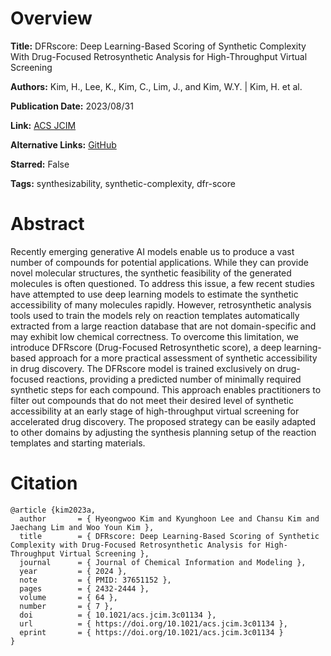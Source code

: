 # Overview
**Title:**
DFRscore: Deep Learning-Based Scoring of Synthetic Complexity With Drug-Focused Retrosynthetic Analysis for High-Throughput Virtual Screening

**Authors:**
Kim, H., Lee, K., Kim, C., Lim, J., and Kim, W.Y. |
Kim, H. et al.

**Publication Date:**
2023/08/31

**Link:**
[ACS JCIM](https://pubs.acs.org/doi/10.1021/acs.jcim.3c01134)

**Alternative Links:**
[GitHub](https://github.com/jaechanglim/GGM)

**Starred:**
False

**Tags:**
synthesizability, synthetic-complexity, dfr-score


# Abstract
Recently emerging generative AI models enable us to produce a vast number of compounds for potential applications.
While they can provide novel molecular structures, the synthetic feasibility of the generated molecules is often questioned.
To address this issue, a few recent studies have attempted to use deep learning models to estimate the synthetic accessibility of many molecules rapidly.
However, retrosynthetic analysis tools used to train the models rely on reaction templates automatically extracted from a large reaction database that are not domain-specific and may exhibit low chemical correctness.
To overcome this limitation, we introduce DFRscore (Drug-Focused Retrosynthetic score), a deep learning-based approach for a more practical assessment of synthetic accessibility in drug discovery.
The DFRscore model is trained exclusively on drug-focused reactions, providing a predicted number of minimally required synthetic steps for each compound.
This approach enables practitioners to filter out compounds that do not meet their desired level of synthetic accessibility at an early stage of high-throughput virtual screening for accelerated drug discovery.
The proposed strategy can be easily adapted to other domains by adjusting the synthesis planning setup of the reaction templates and starting materials.


# Citation
```
@article {kim2023a,
  author       = { Hyeongwoo Kim and Kyunghoon Lee and Chansu Kim and Jaechang Lim and Woo Youn Kim },
  title        = { DFRscore: Deep Learning-Based Scoring of Synthetic Complexity with Drug-Focused Retrosynthetic Analysis for High-Throughput Virtual Screening },
  journal      = { Journal of Chemical Information and Modeling },
  year         = { 2024 },
  note         = { PMID: 37651152 },
  pages        = { 2432-2444 },
  volume       = { 64 },
  number       = { 7 },
  doi          = { 10.1021/acs.jcim.3c01134 },
  url          = { https://doi.org/10.1021/acs.jcim.3c01134 },
  eprint       = { https://doi.org/10.1021/acs.jcim.3c01134 }
}
```
